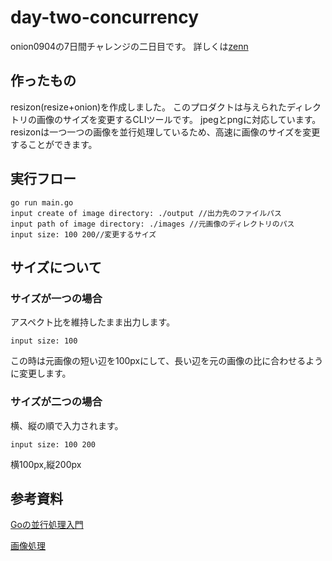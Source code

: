 # day-two-concurrency

onion0904の7日間チャレンジの二日目です。
詳しくは[zenn]()

## 作ったもの
resizon(resize+onion)を作成しました。
このプロダクトは与えられたディレクトリの画像のサイズを変更するCLIツールです。
jpegとpngに対応しています。
resizonは一つ一つの画像を並行処理しているため、高速に画像のサイズを変更することができます。


## 実行フロー
```
go run main.go
input create of image directory: ./output //出力先のファイルパス
input path of image directory: ./images //元画像のディレクトリのパス
input size: 100 200//変更するサイズ
```

## サイズについて
### サイズが一つの場合

アスペクト比を維持したまま出力します。
```
input size: 100
```
この時は元画像の短い辺を100pxにして、長い辺を元の画像の比に合わせるように変更します。

### サイズが二つの場合
横、縦の順で入力されます。
```
input size: 100 200
```
横100px,縦200px



## 参考資料
[Goの並行処理入門](https://tech.yappli.io/entry/goroutine-base)

[画像処理](https://blanktar.jp/blog/2024/01/golang-resize-image)